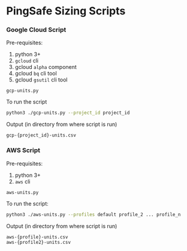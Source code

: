 # PingSafe Sizing Scripts

### Google Cloud Script

Pre-requisites:
1. python 3+
2. `gcloud` cli
3. gcloud `alpha` component
4. gcloud `bq` cli tool
5. gcloud `gsutil` cli tool

`gcp-units.py`

To run the script
```bash
python3 ./gcp-units.py --project_id project_id
```

Output (in directory from where script is run)
```
gcp-{project_id}-units.csv
```

### AWS Script

Pre-requisites:
1. python 3+
2. `aws` cli

`aws-units.py`

To run the script:
```bash
python3 ./aws-units.py --profiles default profile_2 ... profile_n
```

Output (in directory from where script is run)
```
aws-{profile}-units.csv
aws-{profile2}-units.csv
```